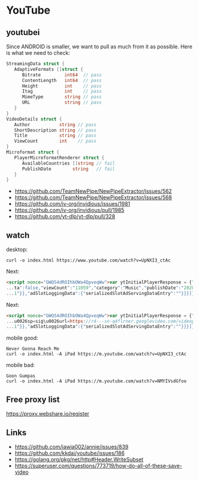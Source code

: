 # YouTube

## youtubei

Since ANDROID is smaller, we want to pull as much from it as possible. Here is
what we need to check:

~~~go
StreamingData struct {
   AdaptiveFormats []struct {
      Bitrate         int64  // pass
      ContentLength   int64  // pass
      Height          int    // pass
      Itag            int    // pass
      MimeType        string // pass
      URL             string // pass
   }
}
VideoDetails struct {
   Author           string // pass
   ShortDescription string // pass
   Title            string // pass
   ViewCount        int    // pass
}
Microformat struct {
   PlayerMicroformatRenderer struct {
      AvailableCountries []string // fail
      PublishDate        string   // fail
   }
}
~~~

- https://github.com/TeamNewPipe/NewPipeExtractor/issues/562
- https://github.com/TeamNewPipe/NewPipeExtractor/issues/568
- https://github.com/iv-org/invidious/issues/1981
- https://github.com/iv-org/invidious/pull/1985
- https://github.com/yt-dlp/yt-dlp/pull/328

## watch

desktop:

~~~
curl -o index.html https://www.youtube.com/watch?v=UpNXI3_ctAc
~~~

Next:

~~~html
<script nonce="GWQS4dROIhbOWa4QpveqWw">var ytInitialPlayerResponse = {"respons...
...ta":false,"viewCount":"11059","category":"Music","publishDate":"2020-10-02"...
...1"}},"adSlotLoggingData":{"serializedSlotAdServingDataEntry":""}}}]};</script>
~~~

Next:

~~~html
<script nonce="GWQS4dROIhbOWa4QpveqWw">var ytInitialPlayerResponse = {"respons...
...u0026sp=sig\u0026url=https://r4---sn-q4flrner.googlevideo.com/videoplayback...
...1"}},"adSlotLoggingData":{"serializedSlotAdServingDataEntry":""}}}]};</script>
~~~

mobile good:

~~~
Never Gonna Reach Me
curl -o index.html -A iPad https://m.youtube.com/watch?v=UpNXI3_ctAc
~~~

mobile bad:

~~~
Goon Gumpas
curl -o index.html -A iPad https://m.youtube.com/watch?v=NMYIVsdGfoo
~~~

## Free proxy list

https://proxy.webshare.io/register

## Links

- https://github.com/iawia002/annie/issues/839
- https://github.com/kkdai/youtube/issues/186
- https://golang.org/pkg/net/http#Header.WriteSubset
- https://superuser.com/questions/773719/how-do-all-of-these-save-video
